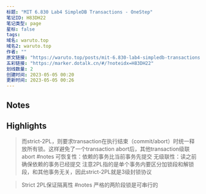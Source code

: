 ```yaml
---
标题: "MIT 6.830 Lab4 SimpleDB Transactions - OneStep"
笔记ID: H83DH22
笔记类型: page
星标: false
tags: 
域名: waruto.top
域名2: waruto.top
作者: ""
原文链接: "https://waruto.top/posts/mit-6.830-lab4-simpledb-transactions/"
五彩链接: "https://marker.dotalk.cn/#/?noteidx=H83DH22"
划线数量: 2
创建时间: 2023-05-05 00:20
更新时间: 2023-05-05 00:26
---
```


## Notes


## Highlights
> 而strict-2PL，则要求transaction在执行结束（commit/abort）时统一释放所有锁。这样避免了一个transaction abort后，其他transaction级联abort
> #notes 可恢复性：依赖的事务比当前事务先提交
> 无级联性：读之前确保依赖的事务已经提交
> 注意2PL指的是单个事务内要区分加锁段和解锁段，和其他事务无关，因此strict-2PL就是3级封锁协议

> Strict 2PL保证隔离性
> #notes 严格的两阶段锁是可串行的

